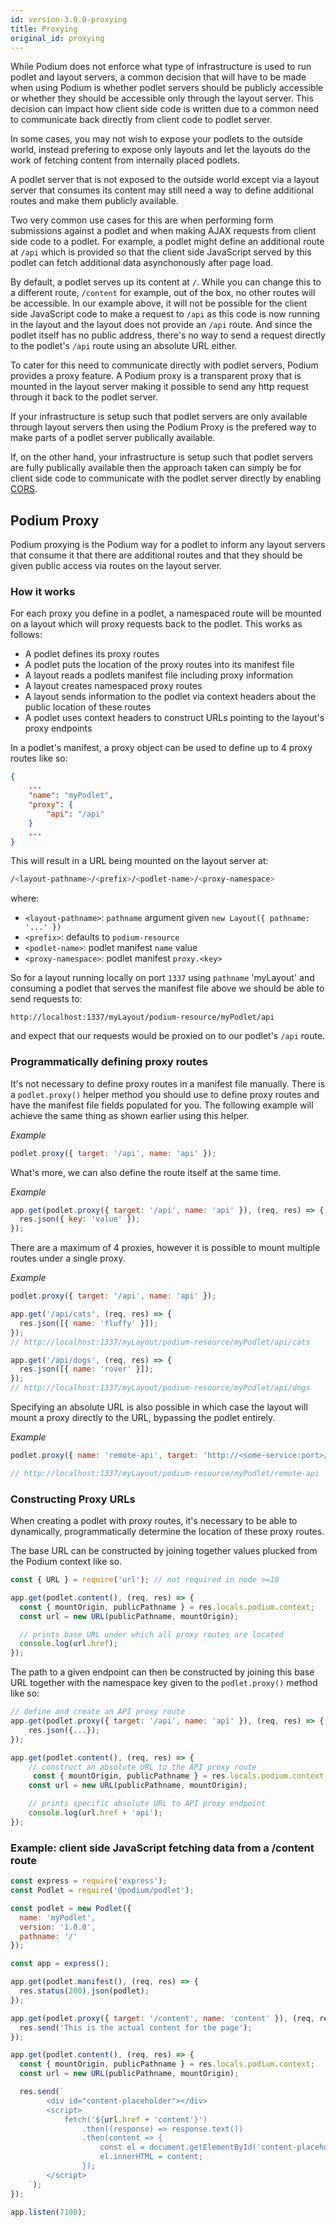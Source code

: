 ```yaml
---
id: version-3.0.0-proxying
title: Proxying
original_id: proxying
---
```


While Podium does not enforce what type of infrastructure is used to run podlet and layout servers, a common decision that will have to be made when using Podium is whether podlet servers should be publicly accessible or whether they should be accessible only through the layout server. This decision can impact how client side code is written due to a common need to communicate back directly from client code to podlet server.

In some cases, you may not wish to expose your podlets to the outside world, instead prefering to expose only layouts and let the layouts do the work of fetching content from internally placed podlets.

A podlet server that is not exposed to the outside world except via a layout server that consumes its content may still need a way to define additional routes and make them publicly available.

Two very common use cases for this are when performing form submissions against a podlet and when making AJAX requests from client side code to a podlet. For example, a podlet might define an additional route at `/api` which is provided so that the client side JavaScript served by this podlet can fetch additional data asynchonously after page load.

By default, a podlet serves up its content at `/`. While you can change this to a different route, `/content` for example, out of the box, no other routes will be accessible. In our example above, it will not be possible for the client side JavaScript code to make a request to `/api` as this code is now running in the layout and the layout does not provide an `/api` route. And since the podlet itself has no public address, there's no way to send a request directly to the podlet's `/api` route using an absolute URL either.

To cater for this need to communicate directly with podlet servers, Podium provides a proxy feature. A Podium proxy is a transparent proxy that is mounted in the layout server making it possible to send any http request through it back to the podlet server.

If your infrastructure is setup such that podlet servers are only available through layout servers then using the Podium Proxy is the prefered way to make parts of a podlet server publically available.

If, on the other hand, your infrastructure is setup such that podlet servers are fully publically available then the approach taken can simply be for client side code to communicate with the podlet server directly by enabling [CORS](https://developer.mozilla.org/en-US/docs/Web/HTTP/CORS).

## Podium Proxy

Podium proxying is the Podium way for a podlet to inform any layout servers that consume it that there are additional routes and that they should be given public access via routes on the layout server.

### How it works

For each proxy you define in a podlet, a namespaced route will be mounted on a layout which will proxy requests back to the podlet. This works as follows:

- A podlet defines its proxy routes
- A podlet puts the location of the proxy routes into its manifest file
- A layout reads a podlets manifest file including proxy information
- A layout creates namespaced proxy routes
- A layout sends information to the podlet via context headers about the public location of these routes
- A podlet uses context headers to construct URLs pointing to the layout's proxy endpoints

In a podlet's manifest, a proxy object can be used to define up to 4 proxy routes like so:

```json
{
    ...
    "name": "myPodlet",
    "proxy": {
        "api": "/api"
    }
    ...
}
```

This will result in a URL being mounted on the layout server at:

```bash
/<layout-pathname>/<prefix>/<podlet-name>/<proxy-namespace>
```

where:

- `<layout-pathname>`: `pathname` argument given `new Layout({ pathname: '...' })`
- `<prefix>`: defaults to `podium-resource`
- `<podlet-name>`: podlet manifest `name` value
- `<proxy-namespace>`: podlet manifest `proxy.<key>`

So for a layout running locally on port `1337` using `pathname` 'myLayout' and consuming a podlet that serves the manifest file above we should be able to send requests to:

`http://localhost:1337/myLayout/podium-resource/myPodlet/api`

and expect that our requests would be proxied on to our podlet's `/api` route.

### Programmatically defining proxy routes

It's not necessary to define proxy routes in a manifest file manually. There is a `podlet.proxy()` helper method you should use to define proxy routes and have the manifest file fields populated for you. The following example will achieve the same thing as shown earlier using this helper.

_Example_

```js
podlet.proxy({ target: '/api', name: 'api' });
```

What's more, we can also define the route itself at the same time.

_Example_

```js
app.get(podlet.proxy({ target: '/api', name: 'api' }), (req, res) => {
  res.json({ key: 'value' });
});
```

There are a maximum of 4 proxies, however it is possible to mount multiple routes under a single proxy.

_Example_

```js
podlet.proxy({ target: '/api', name: 'api' });

app.get('/api/cats', (req, res) => {
  res.json([{ name: 'fluffy' }]);
});
// http://localhost:1337/myLayout/podium-resource/myPodlet/api/cats

app.get('/api/dogs', (req, res) => {
  res.json([{ name: 'rover' }]);
});
// http://localhost:1337/myLayout/podium-resource/myPodlet/api/dogs
```

Specifying an absolute URL is also possible in which case the layout will mount a proxy directly to the URL, bypassing the podlet entirely.

_Example_

```js
podlet.proxy({ name: 'remote-api', target: 'http://<some-service:port>/api' });

// http://localhost:1337/myLayout/podium-resource/myPodlet/remote-api
```

### Constructing Proxy URLs

When creating a podlet with proxy routes, it's necessary to be able to dynamically, programmatically determine the location of these proxy routes.

The base URL can be constructed by joining together values plucked from the Podium context like so.

```js
const { URL } = require('url'); // not required in node >=10

app.get(podlet.content(), (req, res) => {
  const { mountOrigin, publicPathname } = res.locals.podium.context;
  const url = new URL(publicPathname, mountOrigin);

  // prints base URL under which all proxy routes are located
  console.log(url.href);
});
```

The path to a given endpoint can then be constructed by joining this base URL together with the namespace key given to the `podlet.proxy()` method like so:

```js
// define and create an API proxy route
app.get(podlet.proxy({ target: '/api', name: 'api' }), (req, res) => {
    res.json({...});
});

app.get(podlet.content(), (req, res) => {
    // construct an absolute URL to the API proxy route
     const { mountOrigin, publicPathname } = res.locals.podium.context;
    const url = new URL(publicPathname, mountOrigin);

    // prints specific absolute URL to API proxy endpoint
    console.log(url.href + 'api');
});
```

### Example: client side JavaScript fetching data from a /content route

```js
const express = require('express');
const Podlet = require('@podium/podlet');

const podlet = new Podlet({
  name: 'myPodlet',
  version: '1.0.0',
  pathname: '/'
});

const app = express();

app.get(podlet.manifest(), (req, res) => {
  res.status(200).json(podlet);
});

app.get(podlet.proxy({ target: '/content', name: 'content' }), (req, res) => {
  res.send('This is the actual content for the page');
});

app.get(podlet.content(), (req, res) => {
  const { mountOrigin, publicPathname } = res.locals.podium.context;
  const url = new URL(publicPathname, mountOrigin);

  res.send(`
        <div id="content-placeholder"></div>
        <script>
            fetch('${url.href + 'content'}')
                .then((response) => response.text())
                .then(content => {
                    const el = document.getElementById('content-placeholder');
                    el.innerHTML = content;
                });
        </script>
    `);
});

app.listen(7100);
```
